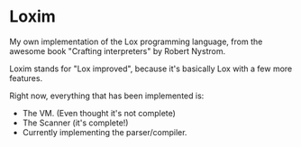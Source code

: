 # Loxim
My own implementation of the Lox programming language, from the awesome book "Crafting interpreters" by Robert Nystrom.

Loxim stands for "Lox improved", because it's basically Lox with a few more features.

Right now, everything that has been implemented is:

* The VM. (Even thought it's not complete)
* The Scanner (it's complete!)
* Currently implementing the parser/compiler.
